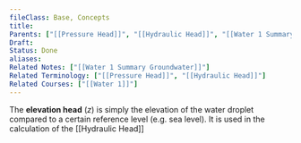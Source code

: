 ```yaml
---
fileClass: Base, Concepts
title: 
Parents: ["[[Pressure Head]]", "[[Hydraulic Head]]", "[[Water 1 Summary Groundwater]]"]
Draft: 
Status: Done
aliases: 
Related Notes: ["[[Water 1 Summary Groundwater]]"]
Related Terminology: ["[[Pressure Head]]", "[[Hydraulic Head]]"]
Related Courses: ["[[Water 1]]"]
---
```

The **elevation head** ($z$) is simply the elevation of the water droplet compared to a certain reference level (e.g. sea level). It is used in the calculation of the [[Hydraulic Head]]